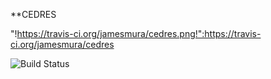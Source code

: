 **CEDRES

"!https://travis-ci.org/jamesmura/cedres.png!":https://travis-ci.org/jamesmura/cedres

![Build Status](https://api.travis-ci.org/jamesmura/cedres.png)